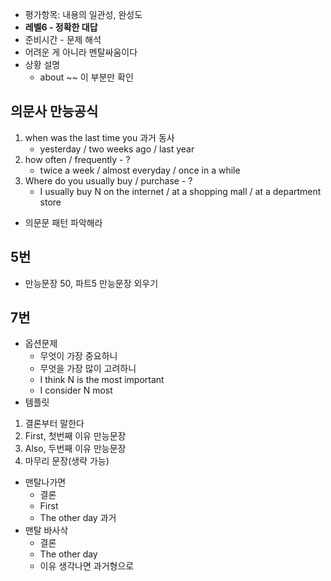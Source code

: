 - 평가항목: 내용의 일관성, 완성도
- **레벨6 - 정확한 대답**
- 준비시간 - 문제 해석
- 어려운 게 아니라 멘탈싸움이다
- 상황 설명
	- about ~~ 이 부분만 확인
## 의문사 만능공식
1. when was the last time you 과거 동사 
	- yesterday / two weeks ago / last year
2. how often / frequently - ?
	- twice a week / almost everyday / once in a while
3. Where do you usually buy / purchase - ?
	- I usually buy N on the internet / at a shopping mall / at a department store
- 의문문 패턴 파악해라

## 5번
- 만능문장 50, 파트5 만능문장 외우기

## 7번
- 옵션문제
	- 무엇이 가장 중요하니
	- 무엇을 가장 많이 고려하니
	- I think N is the most important
	- I consider N most
- 템플릿
1. 결론부터 말한다
2. First, 첫번째 이유 만능문장
3. Also, 두번째 이유 만능문장
4. 마무리 문장(생략 가능)

- 맨탈나가면
	- 결론
	- First
	- The other day 과거
- 맨탈 바사삭
	- 결론
	- The other day
	- 이유 생각나면 과거형으로
